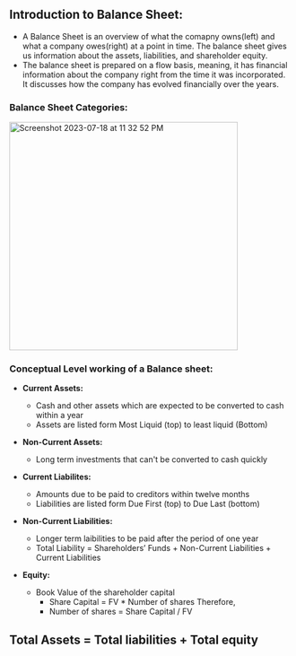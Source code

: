 ## Introduction to Balance Sheet:
- A Balance Sheet is an overview of what the comapny owns(left) and what a company owes(right) at a point in time. The balance sheet gives us information about the assets, liabilities, and shareholder equity.
- The balance sheet is prepared on a flow basis, meaning, it has financial information about the company right from the time it was incorporated. It discusses how the company has evolved financially over the years.

### Balance Sheet Categories:

<img width="407" alt="Screenshot 2023-07-18 at 11 32 52 PM" src="https://github.com/IshaanAdarsh/TIL/assets/100434702/7b3d9e6a-ff4f-440c-988e-c99507826bd9">

### Conceptual Level working of a Balance sheet:
- **Current Assets:**
  - Cash and other assets which are expected to be converted to cash within a year
  - Assets are listed form Most Liquid (top) to least liquid (Bottom)
- **Non-Current Assets:**
  - Long term investments that can't be converted to cash quickly

- **Current Liabilites:**
  - Amounts due to be paid to creditors within twelve months
  - Liabilities are listed form Due First (top) to Due Last (bottom)
- **Non-Current Liabilities:**
  - Longer term laibilities to be paid after the period of one year
  - Total Liability = Shareholders’ Funds + Non-Current Liabilities + Current Liabilities
- **Equity:**
  - Book Value of the shareholder capital
    - Share Capital = FV * Number of shares Therefore,
    - Number of shares = Share Capital / FV

## Total Assets = Total liabilities + Total equity
